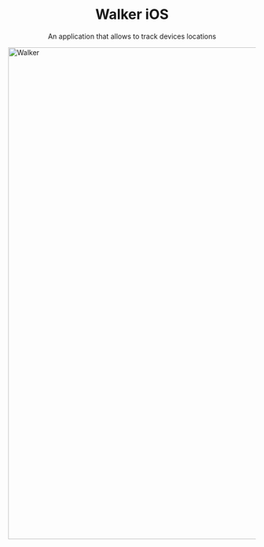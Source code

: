 <p align="center">
  <h1 align="center">Walker iOS</h1>
  <p align="center">An application that allows to track devices locations</p>
  <img width="1000" src="preview.png" alt="Walker">
</p>

